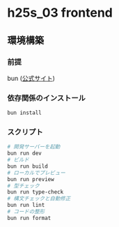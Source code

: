 # h25s_03 frontend


## 環境構築

### 前提
bun ([公式サイト](https://bun.sh/))

### 依存関係のインストール
```sh
bun install
```

### スクリプト
```sh
# 開発サーバーを起動
bun run dev
# ビルド
bun run build
# ローカルでプレビュー
bun run preview
# 型チェック
bun run type-check
# 構文チェックと自動修正
bun run lint
# コードの整形
bun run format
```
